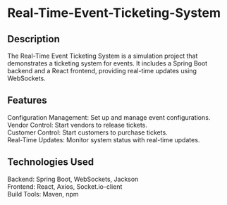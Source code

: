 # Real-Time-Event-Ticketing-System
## Description
The Real-Time Event Ticketing System is a simulation project that demonstrates a ticketing system for events. It includes a Spring Boot backend and a React frontend, providing real-time updates using WebSockets.

## Features
Configuration Management: Set up and manage event configurations.  
Vendor Control: Start vendors to release tickets.  
Customer Control: Start customers to purchase tickets.  
Real-Time Updates: Monitor system status with real-time updates.  

## Technologies Used
Backend: Spring Boot, WebSockets, Jackson  
Frontend: React, Axios, Socket.io-client  
Build Tools: Maven, npm  
